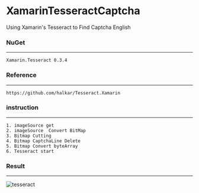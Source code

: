 # XamarinTesseractCaptcha
Using Xamarin's Tesseract to Find Captcha English

### NuGet
-----------------------------------
```
Xamarin.Tesseract 0.3.4

```

### Reference
-----------------------------------
```
https://github.com/halkar/Tesseract.Xamarin

```


### instruction
-----------------------------------
```
1. imageSource get
2. imageSource  Convert BitMap
3. Bitmap Cutting
4. Bitmap CaptchaLine Delete
5. Bitmap Convert byteArray
6. Tesseract start

```


### Result
-----------------------------------
![tesseract](https://user-images.githubusercontent.com/52993842/90211154-e4646980-de2a-11ea-804f-b53d86eed102.jpg)

